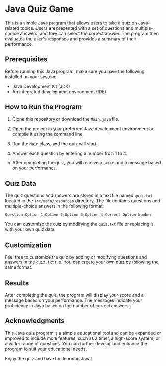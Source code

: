 # Java Quiz Game

This is a simple Java program that allows users to take a quiz on Java-related topics. Users are presented with a set of questions and multiple-choice answers, and they can select the correct answer. The program then evaluates the user's responses and provides a summary of their performance.

## Prerequisites

Before running this Java program, make sure you have the following installed on your system:

- Java Development Kit (JDK)
- An integrated development environment (IDE)


## How to Run the Program

1. Clone this repository or download the `Main.java` file.

2. Open the project in your preferred Java development environment or compile it using the command line.

3. Run the `Main` class, and the quiz will start.

4. Answer each question by entering a number from 1 to 4.

5. After completing the quiz, you will receive a score and a message based on your performance.

## Quiz Data

The quiz questions and answers are stored in a text file named `quiz.txt` located in the `src/main/resources` directory. The file contains questions and multiple-choice answers in the following format:

```
Question;Option 1;Option 2;Option 3;Option 4;Correct Option Number
```

You can customize the quiz by modifying the `quiz.txt` file or replacing it with your own quiz data.

## Customization

Feel free to customize the quiz by adding or modifying questions and answers in the `quiz.txt` file. You can create your own quiz by following the same format.

## Results

After completing the quiz, the program will display your score and a message based on your performance. The messages indicate your proficiency in Java based on the number of correct answers.

## Acknowledgments

This Java quiz program is a simple educational tool and can be expanded or improved to include more features, such as a timer, a high-score system, or a wider range of questions. You can further develop and enhance the program to suit your educational needs.

Enjoy the quiz and have fun learning Java!
